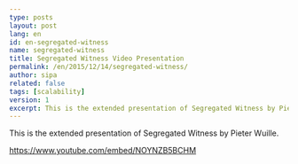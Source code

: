 ```yaml
---
type: posts
layout: post
lang: en
id: en-segregated-witness
name: segregated-witness
title: Segregated Witness Video Presentation
permalink: /en/2015/12/14/segregated-witness/
author: sipa
related: false
tags: [scalability]
version: 1
excerpt: This is the extended presentation of Segregated Witness by Pieter Wuille.
---
```


This is the extended presentation of Segregated Witness by Pieter Wuille.

https://www.youtube.com/embed/NOYNZB5BCHM
